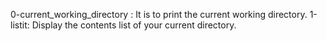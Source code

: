  0-current_working_directory : It is to print the current working directory.
 1-listit: Display the contents list of your current directory.

